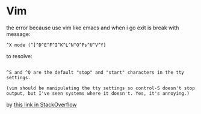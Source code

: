 # Vim

the error because use vim like emacs and when i go exit is break
with message:

` ^X mode (^]^D^E^F^I^K^L^N^O^Ps^U^V^Y) `

to resolve:

```  Try typing ^Q.

^S and ^Q are the default "stop" and "start" characters in the tty settings.

(vim should be manipulating the tty settings so control-S doesn't stop output, but I've seen systems where it doesn't. Yes, it's annoying.)
```

by [this link in StackOverflow](http://stackoverflow.com/questions/14737703/vim-unresponsive-after-a-c-x-c-s-sequence)